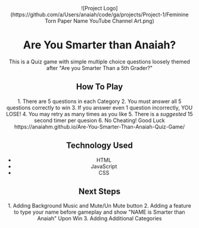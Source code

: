 <div align="center">
![Project Logo](https://github.com/a/Users/anaiah/code/ga/projects/Project-1/Feminine Torn Paper Name YouTube Channel Art.png)
<h1> Are You Smarter than Anaiah?</h1>
<p> 
This is a Quiz game with simple multiple choice questions loosely themed after "Are you Smarter Than a 5th Grader?"
</p>
</div>
<div align="center">
<h2>
How To Play 
</h2>
<p> 
 1. There are 5 questions in each Category
 2. You must answer all 5 questions correctly to win
 3. If you answer even 1 question incorrectly, YOU LOSE!
 4. You may retry as many times as you like
 5. There is a <i>suggested</i> 15 second timer per quesion
 6. No Cheating! Good Luck https://anaiahm.github.io/Are-You-Smarter-Than-Anaiah-Quiz-Game/
</p>
</div>
<div align="center">
<h2>
Technology Used
</h2>
<p> 
  <ul>
  <li>HTML</li>
  <li>JavaScript</li>
  <li>CSS</li>
  </ul>
</p>
</div>
<div align="center">
<h2>
Next Steps
</h2>
<p> 
 1. Adding Background Music and Mute/Un Mute button
 2. Adding a feature to type your name before gameplay and show "NAME is Smarter than Anaiah" Upon Win
 3. Adding Additional Categories
</p>
</div>
